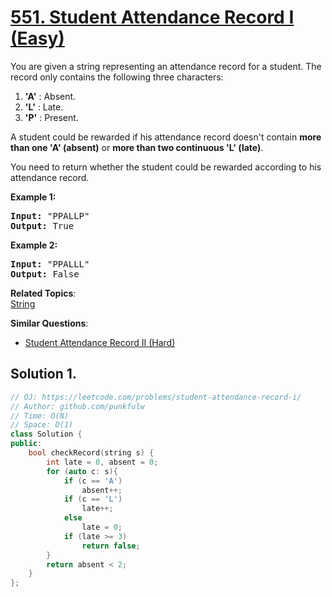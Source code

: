 # [551. Student Attendance Record I (Easy)](https://leetcode.com/problems/student-attendance-record-i/)

You are given a string representing an attendance record for a student. The record only contains the following three characters:

<p>
</p><ol>
<li><b>'A'</b> : Absent. </li>
<li><b>'L'</b> : Late.</li>
<li> <b>'P'</b> : Present. </li>
</ol>
<p></p>

<p>
A student could be rewarded if his attendance record doesn't contain <b>more than one 'A' (absent)</b> or <b>more than two continuous 'L' (late)</b>.    </p>

<p>You need to return whether the student could be rewarded according to his attendance record.</p>

<p><b>Example 1:</b><br>
</p><pre><b>Input:</b> "PPALLP"
<b>Output:</b> True
</pre>
<p></p>

<p><b>Example 2:</b><br>
</p><pre><b>Input:</b> "PPALLL"
<b>Output:</b> False
</pre>
<p></p>




**Related Topics**:  
[String](https://leetcode.com/tag/string/)

**Similar Questions**:
* [Student Attendance Record II (Hard)](https://leetcode.com/problems/student-attendance-record-ii/)

## Solution 1.

```cpp
// OJ: https://leetcode.com/problems/student-attendance-record-i/
// Author: github.com/punkfulw
// Time: O(N)
// Space: O(1)
class Solution {
public:
    bool checkRecord(string s) {
        int late = 0, absent = 0;
        for (auto c: s){
            if (c == 'A')
                absent++;
            if (c == 'L')
                late++;
            else
                late = 0;
            if (late >= 3)
                return false;
        }
        return absent < 2;
    }
};
```

